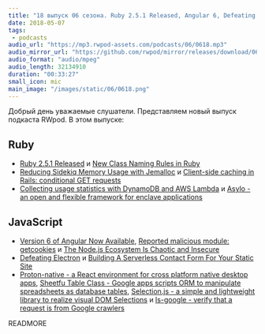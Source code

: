 ```yaml
---
title: "18 выпуск 06 сезона. Ruby 2.5.1 Released, Angular 6, Defeating Electron, Asylo, Proton-native, Selection.js, Is-google и прочее"
date: 2018-05-07
tags:
 - podcasts
audio_url: "https://mp3.rwpod-assets.com/podcasts/06/0618.mp3"
audio_mirror_url: "https://github.com/rwpod/mirror/releases/download/06.18/0618.mp3"
audio_format: "audio/mpeg"
audio_length: 32134910
duration: "00:33:27"
small_icon: mic
main_image: "/images/static/06/0618.png"
---
```


Добрый день уважаемые слушатели. Представляем новый выпуск подкаста RWpod. В этом выпуске:

## Ruby

- [Ruby 2.5.1 Released](https://www.ruby-lang.org/en/news/2018/03/28/ruby-2-5-1-released/) и [New Class Naming Rules in Ruby](https://medium.com/square-corner-blog/new-class-naming-rules-in-ruby-bb3b45150c37)
- [Reducing Sidekiq Memory Usage with Jemalloc](https://brandonhilkert.com/blog/reducing-sidekiq-memory-usage-with-jemalloc/) и [Client-side caching in Rails: conditional GET requests](https://blog.appsignal.com/2018/05/01/client-side-caching-in-rails-conditional-get-requests.html)
- [Collecting usage statistics with DynamoDB and AWS Lambda](https://blog.phusion.nl/2018/05/03/collecting-usage-statistics-with-dynamodb-and-aws-lambda/) и [Asylo - an open and flexible framework for enclave applications](https://github.com/google/asylo)

## JavaScript

 - [Version 6 of Angular Now Available](https://blog.angular.io/version-6-of-angular-now-available-cc56b0efa7a4?gi=d4e0cff8e353), [Reported malicious module: getcookies](https://blog.npmjs.org/post/173526807575/reported-malicious-module-getcookies) и [The Node.js Ecosystem Is Chaotic and Insecure](https://medium.com/@caspervonb/the-internet-is-at-the-mercy-of-a-handful-of-people-73fac4bc5068)
 - [Defeating Electron](https://medium.com/@felixrieseberg/defeating-electron-e1464d075528) и [Building A Serverless Contact Form For Your Static Site](https://www.smashingmagazine.com/2018/05/building-serverless-contact-form-static-website/)
 - [Proton-native - a React environment for cross platform native desktop apps](https://proton-native.js.org/#/), [Sheetfu Table Class - Google apps scripts ORM to manipulate spreadsheets as database tables](https://github.com/socialpoint-labs/sheetfu), [Selection.js - a simple and lightweight library to realize visual DOM Selections](https://simonwep.github.io/selection/) и [Is-google - verify that a request is from Google crawlers](https://github.com/roccomuso/is-google)

READMORE
